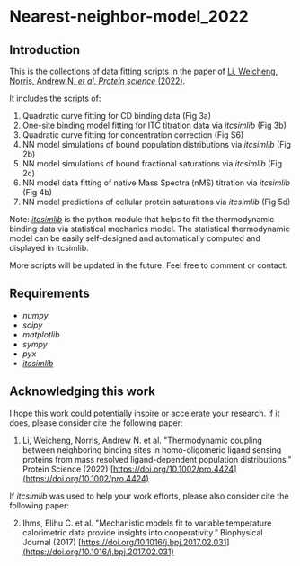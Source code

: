 # Nearest-neighbor-model_2022

## Introduction

This is the collections of data fitting scripts in the paper of [Li, Weicheng, Norris, Andrew N, *et al*, *Protein science* (2022)](https://onlinelibrary.wiley.com/doi/full/10.1002/pro.4424). 

It includes the scripts of:

1. Quadratic curve fitting for CD binding data (Fig 3a)
2. One-site binding model fitting for ITC titration data via *itcsimlib* (Fig 3b)
3. Quadratic curve fitting for concentration correction (Fig S6)
4. NN model simulations of bound population distributions via *itcsimlib* (Fig 2b)
5. NN model simulations of bound fractional saturations via *itcsimlib* (Fig 2c)
6. NN model data fitting of native Mass Spectra (nMS) titration via *itcsimlib* (Fig 4b)
7. NN model predictions of cellular protein saturations via *itcsimlib* (Fig 5d)

Note: *[itcsimlib](https://github.com/elihuihms/itcsimlib)* is the python module that helps to fit the thermodynamic binding data via statistical mechanics model. The statistical thermodynamic model can be easily self-designed and automatically computed and displayed in itcsimlib.


More scripts will be updated in the future. Feel free to comment or contact.


## Requirements

* *numpy*
* *scipy*
* *matplotlib*
* *sympy*
* *pyx*
* *[itcsimlib](https://github.com/elihuihms/itcsimlib)*


## Acknowledging this work

I hope this work could potentially inspire or accelerate your research. If it does, please consider cite the following paper:

1. Li, Weicheng, Norris, Andrew N. et al. "Thermodynamic coupling between neighboring binding sites in homo-oligomeric ligand sensing proteins from mass resolved ligand-dependent population distributions." Protein Science (2022) [https://doi.org/10.1002/pro.4424](https://doi.org/10.1002/pro.4424)

If *itcsimlib* was used to help your work efforts, please also consider cite the following paper:

2. Ihms, Elihu C. et al. "Mechanistic models fit to variable temperature calorimetric data provide insights into cooperativity.” Biophysical Journal (2017) [https://doi.org/10.1016/j.bpj.2017.02.031](https://doi.org/10.1016/j.bpj.2017.02.031)



